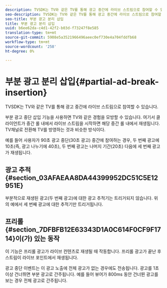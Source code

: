 ```yaml
---
description: TVSDK는 TV와 같은 TV를 통해 광고 중간에 라이브 스트림으로 참여할 수 있습니다.
seo-description: TVSDK는 TV와 같은 TV를 통해 광고 중간에 라이브 스트림으로 참여할 수 있습니다.
seo-title: 부분 광고 분리 삽입
title: 부분 광고 분리 삽입
uuid: b6ee62da-c4d1-42f2-b03d-f73247f8e585
translation-type: tm+mt
source-git-commit: 5908e5a3521966496aeec0ef730e4a704fddfb68
workflow-type: tm+mt
source-wordcount: '258'
ht-degree: 0%

---
```



# 부분 광고 분리 삽입{#partial-ad-break-insertion}

TVSDK는 TV와 같은 TV를 통해 광고 중간에 라이브 스트림으로 참여할 수 있습니다.

부분 광고 중단 삽입 기능을 사용하면 TV와 같은 경험을 모방할 수 있습니다. 여기서 클라이언트가 중간 롤 내에서 라이브 스트림을 시작하면 해당 중간 롤 내에서 재생됩니다. TV채널로 전환해 TV를 방영하는 것과 비슷한 방식이다.

예를 들어 사용자가 90초 광고 중단(30초 광고) 중간에 참여하는 경우, 두 번째 광고에 10초(즉, 광고 나누기에 40초), 두 번째 광고는 나머지 기간(20초) 다음에 세 번째 광고가 재생됩니다.

## 광고 추적 {#section_03AFAEAA8DA44399952DC51C5E12951E}

부분적으로 재생된 광고(두 번째 광고)에 대한 광고 추적기는 트리거되지 않습니다. 위의 예에서 세 번째 광고에 대한 추적기만 트리거됩니다.

## 프리롤 {#section_7DFBFB12E63343D1A0C614F0CF9F1714}이(가) 있는 동작

이 기능은 프리롤 광고가 라이브 컨텐츠로 재생될 때 작동합니다. 프리롤 광고가 끝난 후 스트림이 라이브 포인트에서 재생됩니다.

광고 중단 이벤트는 이 광고 노출에 전체 광고가 없는 경우에도 전송됩니다. 광고를 1초 이상 건너뛰면 부분 광고로 간주됩니다. 예를 들어 뷰어가 800ms 동안 건너뛴 광고를 보는 경우 전체 광고로 간주됩니다.

